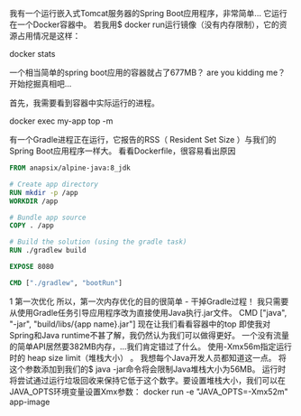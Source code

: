 我有一个运行嵌入式Tomcat服务器的Spring Boot应用程序，非常简单...
它运行在一个Docker容器中。 若我用$ docker run运行镜像（没有内存限制），它的资源占用情况是这样：

docker stats

一个相当简单的spring boot应用的容器就占了677MB？ are you kidding me？开始挖掘真相吧...

首先，我需要看到容器中实际运行的进程。

docker exec my-app top -m

 有一个Gradle进程正在运行，它报告的RSS（ Resident Set Size ）与我们的Spring Boot应用程序一样大。 看看Dockerfile，很容易看出原因
 ```dockerfile
 FROM anapsix/alpine-java:8_jdk

# Create app directory
RUN mkdir -p /app  
WORKDIR /app

# Bundle app source
COPY . /app

# Build the solution (using the gradle task)
RUN ./gradlew build

EXPOSE 8080

CMD ["./gradlew", "bootRun"]
 ```
 1 第一次优化
所以，第一次内存优化的目的很简单 - 干掉Gradle过程！ 我只需要从使用Gradle任务引导应用程序改为直接使用Java执行.jar文件。
CMD ["java", "-jar", "build/libs/{app name}.jar"]
现在让我们看看容器中的top
即使我对Spring和Java runtime不甚了解，我仍然认为我们可以做得更好。 一个没有流量的简单API居然要382MB内存，...我们肯定错过了什么。
使用-Xmx56m指定运行时的 heap size limit（堆栈大小） 。 我想每个Java开发人员都知道这一点。 将这个参数添加到我们的$ java -jar命令将会限制Java堆栈大小为56MB。 运行时将尝试通过运行垃圾回收来保持它低于这个数字。要设置堆栈大小，我们可以在JAVA_OPTS环境变量设置Xmx参数：
docker run -e "JAVA_OPTS=-Xmx52m" app-image